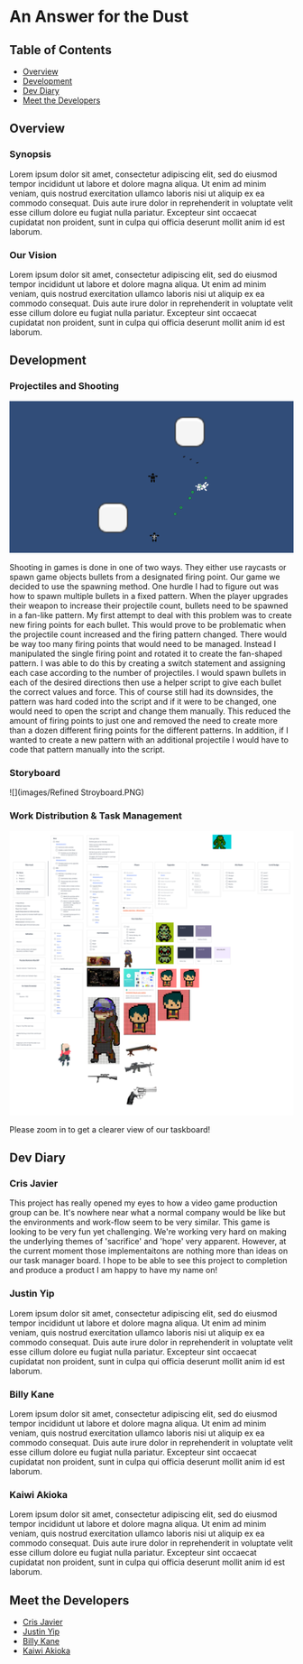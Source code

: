 # An Answer for the Dust

## Table of Contents
- [Overview](#overview)
- [Development](#development)
- [Dev Diary](#dev-diary)
- [Meet the Developers](#meet-the-developers)


## Overview

### Synopsis
Lorem ipsum dolor sit amet, consectetur adipiscing elit, sed do eiusmod tempor incididunt ut labore et dolore magna aliqua. Ut enim ad minim veniam, quis nostrud exercitation ullamco laboris nisi ut aliquip ex ea commodo consequat. Duis aute irure dolor in reprehenderit in voluptate velit esse cillum dolore eu fugiat nulla pariatur. Excepteur sint occaecat cupidatat non proident, sunt in culpa qui officia deserunt mollit anim id est laborum.

### Our Vision
Lorem ipsum dolor sit amet, consectetur adipiscing elit, sed do eiusmod tempor incididunt ut labore et dolore magna aliqua. Ut enim ad minim veniam, quis nostrud exercitation ullamco laboris nisi ut aliquip ex ea commodo consequat. Duis aute irure dolor in reprehenderit in voluptate velit esse cillum dolore eu fugiat nulla pariatur. Excepteur sint occaecat cupidatat non proident, sunt in culpa qui officia deserunt mollit anim id est laborum.

## Development

### Projectiles and Shooting

![](images/shooting-and-projectiles.png)

Shooting in games is done in one of two ways. They either use raycasts or spawn game objects bullets from a designated firing point. Our game we decided to use the spawning method. One hurdle I had to figure out was how to spawn multiple bullets in a fixed pattern. When the player upgrades their weapon to increase their projectile count, bullets need to be spawned in a fan-like pattern. My first attempt to deal with this problem was to create new firing points for each bullet. This would prove to be problematic when the projectile count increased and the firing pattern changed. There would be way too many firing points that would need to be managed. Instead I manipulated the single firing point and rotated it to create the fan-shaped pattern. I was able to do this by creating a switch statement and assigning each case according to the number of projectiles. I would spawn bullets in each of the desired directions then use a helper script to give each bullet the correct values and force. This of course still had its downsides, the pattern was hard coded into the script and if it were to be changed, one would need to open the script and change them manually. This reduced the amount of firing points to just one and removed the need to create more than a dozen different firing points for the different patterns. In addition, if I wanted to create a new pattern with an additional projectile I would have to code that pattern manually into the script.


### Storyboard

![](images/Refined Stroyboard.PNG)

### Work Distribution & Task Management

![](images/canvas-zombie.png)

Please zoom in to get a clearer view of our taskboard!

## Dev Diary

### Cris Javier

This project has really opened my eyes to how a video game production group can be. It's nowhere near what a normal company would be like but the environments and work-flow seem to be very similar. This game is looking to be very fun yet challenging. We're working very hard on making the underlying themes of 'sacrifice' and 'hope' very apparent. However, at the current moment those implementaitons are nothing more than ideas on our task manager board. I hope to be able to see this project to completion and produce a product I am happy to have my name on!

### Justin Yip

Lorem ipsum dolor sit amet, consectetur adipiscing elit, sed do eiusmod tempor incididunt ut labore et dolore magna aliqua. Ut enim ad minim veniam, quis nostrud exercitation ullamco laboris nisi ut aliquip ex ea commodo consequat. Duis aute irure dolor in reprehenderit in voluptate velit esse cillum dolore eu fugiat nulla pariatur. Excepteur sint occaecat cupidatat non proident, sunt in culpa qui officia deserunt mollit anim id est laborum.

### Billy Kane

Lorem ipsum dolor sit amet, consectetur adipiscing elit, sed do eiusmod tempor incididunt ut labore et dolore magna aliqua. Ut enim ad minim veniam, quis nostrud exercitation ullamco laboris nisi ut aliquip ex ea commodo consequat. Duis aute irure dolor in reprehenderit in voluptate velit esse cillum dolore eu fugiat nulla pariatur. Excepteur sint occaecat cupidatat non proident, sunt in culpa qui officia deserunt mollit anim id est laborum.

### Kaiwi Akioka

Lorem ipsum dolor sit amet, consectetur adipiscing elit, sed do eiusmod tempor incididunt ut labore et dolore magna aliqua. Ut enim ad minim veniam, quis nostrud exercitation ullamco laboris nisi ut aliquip ex ea commodo consequat. Duis aute irure dolor in reprehenderit in voluptate velit esse cillum dolore eu fugiat nulla pariatur. Excepteur sint occaecat cupidatat non proident, sunt in culpa qui officia deserunt mollit anim id est laborum.

## Meet the Developers

- [Cris Javier](https://crisjavier.github.io/)
- [Justin Yip]([github-link](https://github.com/jyip808))
- [Billy Kane](link-to-somewhere)
- [Kaiwi Akioka]([github-link](https://github.com/Kakioka))
